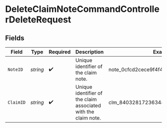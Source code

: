 # DeleteClaimNoteCommandControllerDeleteRequest


## Fields

| Field                                                          | Type                                                           | Required                                                       | Description                                                    | Example                                                        |
| -------------------------------------------------------------- | -------------------------------------------------------------- | -------------------------------------------------------------- | -------------------------------------------------------------- | -------------------------------------------------------------- |
| `NoteID`                                                       | *string*                                                       | :heavy_check_mark:                                             | Unique identifier of the claim note.                           | note_0cfcd2cece9f4f4da450cabd6abea441                          |
| `ClaimID`                                                      | *string*                                                       | :heavy_check_mark:                                             | Unique identifier of the claim associated with the claim note. | clm_84032817236348bdbd8b21cafd526ce4                           |